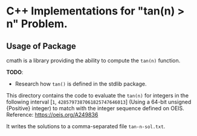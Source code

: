 # C++ Implementations for "tan(n) > n" Problem.

## Usage of <cmath> Package

cmath is a library providing the ability to compute the `tan(n)` function.

**TODO**:
- Research how `tan()` is defined in the stdlib package.

This directory contains the code to evaluate the `tan(n)` for integers in the following interval [`1`, `4285797387061825747646013`] (Using a 64-bit unsigned {Positive} integer) to match with the integer sequence defined on OEIS.
Reference: https://oeis.org/A249836

It writes the solutions to a comma-separated file `tan-n-sol.txt`.
